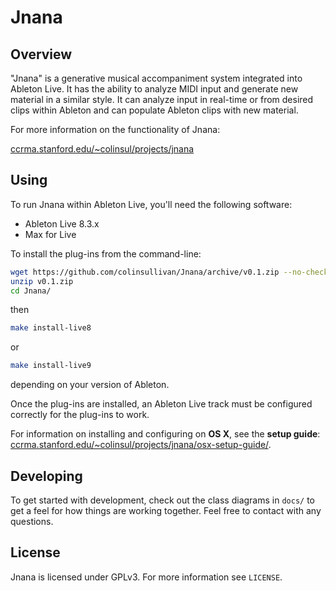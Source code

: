 # Jnana

## Overview

"Jnana" is a generative musical accompaniment system integrated into Ableton Live.  It has the ability to analyze MIDI input and generate new material in a similar style.  It can analyze input in real-time or from desired clips within Ableton and can populate Ableton clips with new material.

For more information on the functionality of Jnana:

[ccrma.stanford.edu/~colinsul/projects/jnana](http://ccrma.stanford.edu/~colinsul/projects/jnana)

## Using

To run Jnana within Ableton Live, you'll need the following software:

* Ableton Live 8.3.x
* Max for Live

To install the plug-ins from the command-line:

```bash
wget https://github.com/colinsullivan/Jnana/archive/v0.1.zip --no-check-certificate
unzip v0.1.zip
cd Jnana/
```

then

```bash
make install-live8
```

or

```bash
make install-live9
```

depending on your version of Ableton.

Once the plug-ins are installed, an Ableton Live track must be configured correctly for the plug-ins to work.

For information on installing and configuring on **OS X**, see the **setup guide**: [ccrma.stanford.edu/~colinsul/projects/jnana/osx-setup-guide/](http://ccrma.stanford.edu/~colinsul/projects/jnana/osx-setup-guide/).

## Developing

To get started with development, check out the class diagrams in `docs/` to get a feel for how things are working together.  Feel free to contact with any questions.

## License

Jnana is licensed under GPLv3.  For more information see `LICENSE`.
